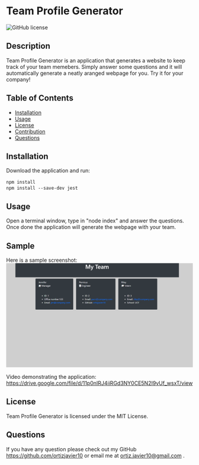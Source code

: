 # Team Profile Generator

![GitHub license](https://img.shields.io/badge/license-MIT-blue.svg)

## Description
Team Profile Generator is an application that generates a website to keep track of your team memebers. Simply answer some questions and it will automatically generate a neatly aranged webpage for you. Try it for your company!


## Table of Contents
* [Installation](#installation)
* [Usage](#usage)
* [License](#license)
* [Contribution](#contribution)
* [Questions](#questions)

## Installation
Download the application and run:
```
npm install
npm install --save-dev jest
```

## Usage
Open a terminal window, type in "node index" and answer the questions. Once done the application will generate the webpage with your team.

## Sample
Here is a sample screenshot:
<img src="./images/screenshot.PNG" >

Video demonstrating the application:
https://drive.google.com/file/d/11p0nIRJ4iiRGd3NY0CE5N2I9vUf_wsxT/view


## License
Team Profile Generator is licensed under the MIT License.

## Questions
If you have any question please check out my GitHub https://github.com/ortizjavier10 or email me at ortiz.javier10@gmail.com .

